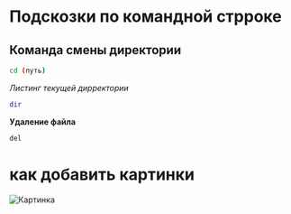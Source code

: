 # Подскозки по командной стрроке

## Команда смены директории
```sh
cd (путь)
```


*Листинг текущей дирректории*
```sh
dir
```


**Удаление файла**
```sh
del
```

# как добавить картинки
![Картинка](pic.jpg)
